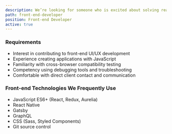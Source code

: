 ```yaml
---
description: We’re looking for someone who is excited about solving real-world problems with web and mobile technologies in a collaborative, client-focused environment.
path: front-end-developer
position: Front-end Developer
active: true
---
```


### Requirements

- Interest in contributing to front-end UI/UX development
- Experience creating applications with JavaScript
- Familiarity with cross-browser compatibility testing
- Competency using debugging tools and troubleshooting
- Comfortable with direct client contact and communication

### Front-end Technologies We Frequently Use

- JavaScript ES6+ (React, Redux, Aurelia)
- React Native
- Gatsby
- GraphQL
- CSS (Sass, Styled Components)
- Git source control
